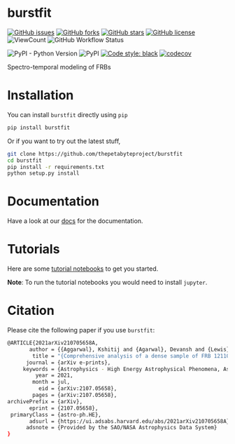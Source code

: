 # burstfit

[![GitHub issues](https://img.shields.io/github/issues/thepetabyteproject/burstfit?style=flat-square)](https://github.com/thepetabyteproject/burstfit/issues)
[![GitHub forks](https://img.shields.io/github/forks/thepetabyteproject/burstfit?style=flat-square)](https://github.com/thepetabyteproject/burstfit/network)
[![GitHub stars](https://img.shields.io/github/stars/thepetabyteproject/burstfit?style=flat-square)](https://github.com/thepetabyteproject/burstfit/stargazers)
[![GitHub license](https://img.shields.io/github/license/thepetabyteproject/burstfit?style=flat-square)](https://github.com/thepetabyteproject/burstfit/blob/main/LICENSE)
![ViewCount](https://views.whatilearened.today/views/github/thepetabyteproject/burstfit.svg)
![GitHub Workflow Status](https://img.shields.io/github/workflow/status/thepetabyteproject/burstfit/Python%20package?style=flat-square)

![PyPI - Python Version](https://img.shields.io/pypi/pyversions/burstfit?style=flat-square)
![PyPI](https://img.shields.io/pypi/v/burstfit?style=flat-square)
[![Code style: black](https://img.shields.io/badge/code%20style-black-000000.svg?style=flat-square)](https://github.com/psf/black)
[![codecov](https://codecov.io/gh/thepetabyteproject/burstfit/branch/main/graph/badge.svg?style=flat-square)](https://codecov.io/gh/thepetabyteproject/burstfit)

Spectro-temporal modeling of FRBs

# Installation
You can install `burstfit` directly using `pip`

```bash
pip install burstfit
```
Or if you want to try out the latest stuff,
```bash
git clone https://github.com/thepetabyteproject/burstfit
cd burstfit
pip install -r requirements.txt
python setup.py install
``` 

# Documentation
Have a look at our [docs](https://thepetabyteproject.github.io/burstfit/) for the documentation.

# Tutorials
Here are some [tutorial notebooks](https://github.com/thepetabyteproject/burstfit/tree/main/examples) to get you started.

**Note**:
To run the tutorial notebooks you would need to install `jupyter`.

# Citation

Please cite the following paper if you use `burstfit`: 

```bash
@ARTICLE{2021arXiv210705658A,
       author = {{Aggarwal}, Kshitij and {Agarwal}, Devansh and {Lewis}, Evan F. and {Anna-Thomas}, Reshma and {Cardinal Tremblay}, Jacob and {Burke-Spolaor}, Sarah and {McLaughlin}, Maura A. and {Lorimer}, Duncan R.},
        title = "{Comprehensive analysis of a dense sample of FRB 121102 bursts}",
      journal = {arXiv e-prints},
     keywords = {Astrophysics - High Energy Astrophysical Phenomena, Astrophysics - Instrumentation and Methods for Astrophysics},
         year = 2021,
        month = jul,
          eid = {arXiv:2107.05658},
        pages = {arXiv:2107.05658},
archivePrefix = {arXiv},
       eprint = {2107.05658},
 primaryClass = {astro-ph.HE},
       adsurl = {https://ui.adsabs.harvard.edu/abs/2021arXiv210705658A},
      adsnote = {Provided by the SAO/NASA Astrophysics Data System}
}
```

